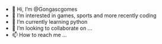 - 👋 Hi, I’m @Gongascgomes
- 👀 I’m interested in games, sports and more recently coding
- 🌱 I’m currently learning python
- 💞️ I’m looking to collaborate on ...
- 📫 How to reach me ...

<!---
Gongascgomes/Gongascgomes is a ✨ special ✨ repository because its `README.md` (this file) appears on your GitHub profile.
You can click the Preview link to take a look at your changes.
--->
